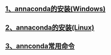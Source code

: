 ## [1、annaconda的安装(Windows)](./annaconda的安装(Windows).md)
## [2、annaconda的安装(Linux)](./annaconda的安装(Linux).md)
## [3、annconda常用命令](./annaconda常用命令.md)
